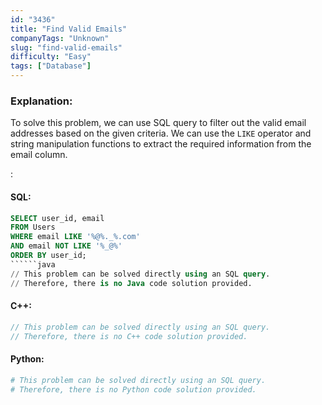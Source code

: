 ```yaml
---
id: "3436"
title: "Find Valid Emails"
companyTags: "Unknown"
slug: "find-valid-emails"
difficulty: "Easy"
tags: ["Database"]
---
```


### Explanation:
To solve this problem, we can use SQL query to filter out the valid email addresses based on the given criteria. We can use the `LIKE` operator and string manipulation functions to extract the required information from the email column.

:

#### SQL:
```sql
SELECT user_id, email
FROM Users
WHERE email LIKE '%@%._%.com'
AND email NOT LIKE '%_@%'
ORDER BY user_id;
``````java
// This problem can be solved directly using an SQL query.
// Therefore, there is no Java code solution provided.
```

#### C++:
```cpp
// This problem can be solved directly using an SQL query.
// Therefore, there is no C++ code solution provided.
```

#### Python:
```python
# This problem can be solved directly using an SQL query.
# Therefore, there is no Python code solution provided.
```